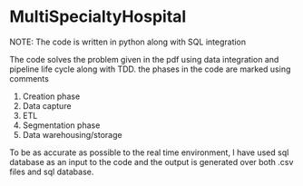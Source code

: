 # MultiSpecialtyHospital

NOTE: The code is written in python along with SQL integration

The code solves the problem given in the pdf using data integration and pipeline life cycle along with TDD.
the phases in the code are marked using comments

1. Creation phase
2. Data capture
3. ETL
4. Segmentation phase
5. Data warehousing/storage

To be as accurate as possible to the real time environment, 
I have used sql database as an input to the code and the output is generated over both .csv files and sql database.
